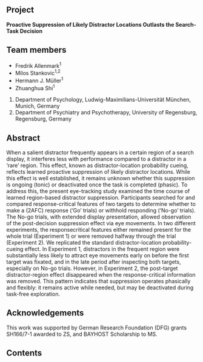 ## Project

__Proactive Suppression of Likely Distractor Locations Outlasts the Search-Task Decision__

## Team members

* Fredrik Allenmark<sup>1</sup>
* Milos Stankovic<sup>1,2</sup>
* Hermann J. Müller<sup>1</sup>
* Zhuanghua Shi<sup>1</sup>

1. Department of Psychology, Ludwig-Maximilians-Universität München, Munich, Germany
2. Department of Psychiatry and Psychotherapy, University of Regensburg, Regensburg, Germany

## Abstract

When a salient distractor frequently appears in a certain region of a search
display, it interferes less with performance compared to a distractor in a ‘rare’ region.
This effect, known as distractor-location probability cueing, reflects learned proactive
suppression of likely distractor locations. While this effect is well established, it
remains unknown whether this suppression is ongoing (tonic) or deactivated once the
task is completed (phasic). To address this, the present eye-tracking study examined
the time course of learned region-based distractor suppression. Participants searched
for and compared response-critical features of two targets to determine whether to
make a (2AFC) response (‘Go’ trials) or withhold responding (‘No-go’ trials). 
The No-go trials, with extended display presentation, allowed observation of the post-decision
suppression effect via eye movements. In two different experiments, the responsecritical 
features either remained present for the whole trial (Experiment 1) or were
removed halfway through the trial (Experiment 2). We replicated the standard
distractor-location probability-cueing effect. In Experiment 1, distractors in the frequent
region were substantially less likely to attract eye movements early on before the first
target was fixated, and in the late period after inspecting both targets, especially on
No-go trials. However, in Experiment 2, the post-target distractor-region effect
disappeared when the response-critical information was removed. This pattern
indicates that suppression operates phasically and flexibly: it remains active while
needed, but may be deactivated during task-free exploration.

## Acknowledgements

This work was supported by German Research Foundation (DFG) grants SH166/7-1 awarded to ZS, and BAYHOST Scholarship to MS. 

## Contents


